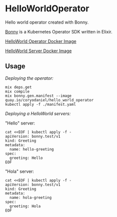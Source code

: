 # HelloWorldOperator

Hello world operator created with Bonny.

[Bonny](https://github.com/coryodaniel/bonny) is a Kubernetes Operator SDK written in Elixir.

[HelloWorld Operator Docker Image](https://quay.io/coryodaniel/hello_world_operator)

[HelloWorld Server Docker Image](https://quay.io/coryodaniel/hello-world)

## Usage

*Deploying the operator:*

```shell
mix deps.get
mix compile
mix bonny.gen.manifest --image quay.io/coryodaniel/hello_world_operator
kubectl apply -f ./manifest.yaml
```

*Deploying a HelloWorld servers:*

"Hello" server:

```shell
cat <<EOF | kubectl apply -f -
apiVersion: bonny.test/v1
kind: Greeting
metadata:
  name: hello-greeting
spec:
  greeting: Hello
EOF
```

"Hola" server:

```shell
cat <<EOF | kubectl apply -f -
apiVersion: bonny.test/v1
kind: Greeting
metadata:
  name: hola-greeting
spec:
  greeting: Hola
EOF
```
